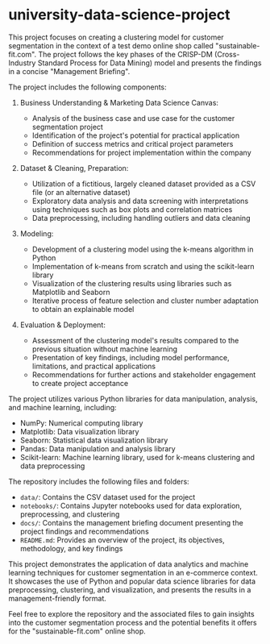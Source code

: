 # university-data-science-project

This project focuses on creating a clustering model for customer segmentation in the context of a test demo online shop called "sustainable-fit.com". The project follows the key phases of the CRISP-DM (Cross-Industry Standard Process for Data Mining) model and presents the findings in a concise "Management Briefing".

The project includes the following components:

1. Business Understanding & Marketing Data Science Canvas:
   - Analysis of the business case and use case for the customer segmentation project
   - Identification of the project's potential for practical application
   - Definition of success metrics and critical project parameters
   - Recommendations for project implementation within the company

2. Dataset & Cleaning, Preparation:
   - Utilization of a fictitious, largely cleaned dataset provided as a CSV file (or an alternative dataset)
   - Exploratory data analysis and data screening with interpretations using techniques such as box plots and correlation matrices
   - Data preprocessing, including handling outliers and data cleaning

3. Modeling:
   - Development of a clustering model using the k-means algorithm in Python
   - Implementation of k-means from scratch and using the scikit-learn library
   - Visualization of the clustering results using libraries such as Matplotlib and Seaborn
   - Iterative process of feature selection and cluster number adaptation to obtain an explainable model

4. Evaluation & Deployment:
   - Assessment of the clustering model's results compared to the previous situation without machine learning
   - Presentation of key findings, including model performance, limitations, and practical applications
   - Recommendations for further actions and stakeholder engagement to create project acceptance

The project utilizes various Python libraries for data manipulation, analysis, and machine learning, including:
- NumPy: Numerical computing library
- Matplotlib: Data visualization library
- Seaborn: Statistical data visualization library
- Pandas: Data manipulation and analysis library
- Scikit-learn: Machine learning library, used for k-means clustering and data preprocessing

The repository includes the following files and folders:
- `data/`: Contains the CSV dataset used for the project
- `notebooks/`: Contains Jupyter notebooks used for data exploration, preprocessing, and clustering
- `docs/`: Contains the management briefing document presenting the project findings and recommendations
- `README.md`: Provides an overview of the project, its objectives, methodology, and key findings

This project demonstrates the application of data analytics and machine learning techniques for customer segmentation in an e-commerce context. It showcases the use of Python and popular data science libraries for data preprocessing, clustering, and visualization, and presents the results in a management-friendly format.

Feel free to explore the repository and the associated files to gain insights into the customer segmentation process and the potential benefits it offers for the "sustainable-fit.com" online shop.
